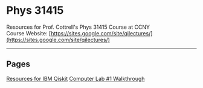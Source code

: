 # Phys 31415
Resources for Prof. Cottrell's Phys 31415 Course at CCNY\
Course Website: [https://sites.google.com/site/qilectures/](https://sites.google.com/site/qilectures/)

***

## Pages
[Resources for IBM Qiskit](QiskitResources)
[Computer Lab #1 Walkthrough](lab1)
